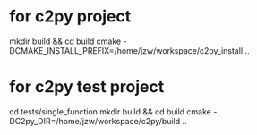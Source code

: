 # for c2py project
mkdir build && cd build
cmake -DCMAKE_INSTALL_PREFIX=/home/jzw/workspace/c2py_install ..

# for c2py test project
cd tests/single_function
mkdir build && cd build
cmake -DC2py_DIR=/home/jzw/workspace/c2py/build ..
